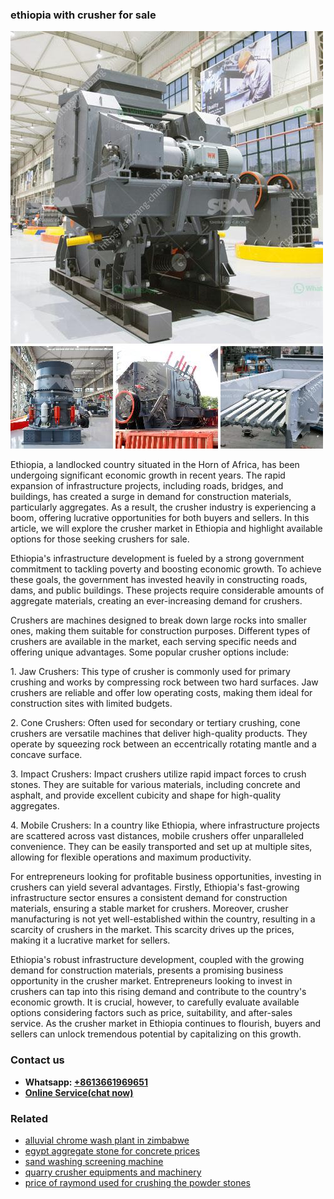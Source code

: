 <h3>ethiopia with crusher for sale</h3><img src='1704951718.jpg' alt=''><p>Ethiopia, a landlocked country situated in the Horn of Africa, has been undergoing significant economic growth in recent years. The rapid expansion of infrastructure projects, including roads, bridges, and buildings, has created a surge in demand for construction materials, particularly aggregates. As a result, the crusher industry is experiencing a boom, offering lucrative opportunities for both buyers and sellers. In this article, we will explore the crusher market in Ethiopia and highlight available options for those seeking crushers for sale.</p><p>Ethiopia's infrastructure development is fueled by a strong government commitment to tackling poverty and boosting economic growth. To achieve these goals, the government has invested heavily in constructing roads, dams, and public buildings. These projects require considerable amounts of aggregate materials, creating an ever-increasing demand for crushers.</p><p>Crushers are machines designed to break down large rocks into smaller ones, making them suitable for construction purposes. Different types of crushers are available in the market, each serving specific needs and offering unique advantages. Some popular crusher options include:</p><p>1. Jaw Crushers: This type of crusher is commonly used for primary crushing and works by compressing rock between two hard surfaces. Jaw crushers are reliable and offer low operating costs, making them ideal for construction sites with limited budgets.</p><p>2. Cone Crushers: Often used for secondary or tertiary crushing, cone crushers are versatile machines that deliver high-quality products. They operate by squeezing rock between an eccentrically rotating mantle and a concave surface.</p><p>3. Impact Crushers: Impact crushers utilize rapid impact forces to crush stones. They are suitable for various materials, including concrete and asphalt, and provide excellent cubicity and shape for high-quality aggregates.</p><p>4. Mobile Crushers: In a country like Ethiopia, where infrastructure projects are scattered across vast distances, mobile crushers offer unparalleled convenience. They can be easily transported and set up at multiple sites, allowing for flexible operations and maximum productivity.</p><p>For entrepreneurs looking for profitable business opportunities, investing in crushers can yield several advantages. Firstly, Ethiopia's fast-growing infrastructure sector ensures a consistent demand for construction materials, ensuring a stable market for crushers. Moreover, crusher manufacturing is not yet well-established within the country, resulting in a scarcity of crushers in the market. This scarcity drives up the prices, making it a lucrative market for sellers.</p><p>Ethiopia's robust infrastructure development, coupled with the growing demand for construction materials, presents a promising business opportunity in the crusher market. Entrepreneurs looking to invest in crushers can tap into this rising demand and contribute to the country's economic growth. It is crucial, however, to carefully evaluate available options considering factors such as price, suitability, and after-sales service. As the crusher market in Ethiopia continues to flourish, buyers and sellers can unlock tremendous potential by capitalizing on this growth.</p><h3>Contact us</h3><ul><li><strong>Whatsapp:&nbsp;<a href="https://wa.me/8613661969651">+8613661969651</a></strong></li><li><a href="https://swt.shibang-china.com/?git&amp;zhl&amp;ethiopia with crusher for sale"><strong>Online Service(chat now)</strong></a></li></ul><h3>Related</h3><ul><li><a href='alluvial chrome wash plant in zimbabwe.md'>alluvial chrome wash plant in zimbabwe</a></li><li><a href='egypt aggregate stone for concrete prices.md'>egypt aggregate stone for concrete prices</a></li><li><a href='sand washing screening machine.md'>sand washing screening machine</a></li><li><a href='quarry crusher equipments and machinery.md'>quarry crusher equipments and machinery</a></li><li><a href='price of raymond used for crushing the powder stones.md'>price of raymond used for crushing the powder stones</a></li></ul>